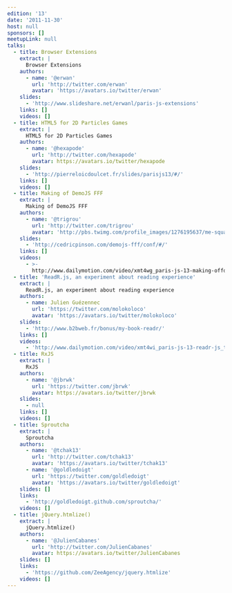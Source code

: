 ```yaml
---
edition: '13'
date: '2011-11-30'
host: null
sponsors: []
meetupLink: null
talks:
  - title: Browser Extensions
    extract: |
      Browser Extensions
    authors:
      - name: '@erwan'
        url: 'http://twitter.com/erwan'
        avatar: 'https://avatars.io/twitter/erwan'
    slides:
      - 'http://www.slideshare.net/erwanl/paris-js-extensions'
    links: []
    videos: []
  - title: HTML5 for 2D Particles Games
    extract: |
      HTML5 for 2D Particles Games
    authors:
      - name: '@hexapode'
        url: 'http://twitter.com/hexapode'
        avatar: https://avatars.io/twitter/hexapode
    slides:
      - 'http://pierreloicdoulcet.fr/slides/parisjs13/#/'
    links: []
    videos: []
  - title: Making of DemoJS FFF
    extract: |
      Making of DemoJS FFF
    authors:
      - name: '@trigrou'
        url: 'http://twitter.com/trigrou'
        avatar: 'http://pbs.twimg.com/profile_images/1276195637/me-square_bigger.png'
    slides:
      - 'http://cedricpinson.com/demojs-fff/conf/#/'
    links: []
    videos:
      - >-
        http://www.dailymotion.com/video/xmt4wg_paris-js-13-making-offdemojsfff_tech
  - title: 'ReadR.js, an experiment about reading experience'
    extract: |
      ReadR.js, an experiment about reading experience
    authors:
      - name: Julien Guézennec
        url: 'https://twitter.com/molokoloco'
        avatar: 'https://avatars.io/twitter/molokoloco'
    slides:
      - 'http://www.b2bweb.fr/bonus/my-book-readr/'
    links: []
    videos:
      - 'http://www.dailymotion.com/video/xmt4wi_paris-js-13-readr-js_tech'
  - title: RxJS
    extract: |
      RxJS
    authors:
      - name: '@jbrwk'
        url: 'https://twitter.com/jbrwk'
        avatar: https://avatars.io/twitter/jbrwk
    slides:
      - null
    links: []
    videos: []
  - title: Sproutcha
    extract: |
      Sproutcha
    authors:
      - name: '@tchak13'
        url: 'http://twitter.com/tchak13'
        avatar: 'https://avatars.io/twitter/tchak13'
      - name: '@goldledoigt'
        url: 'https://twitter.com/goldledoigt'
        avatar: 'https://avatars.io/twitter/goldledoigt'
    slides: []
    links:
      - 'http://goldledoigt.github.com/sproutcha/'
    videos: []
  - title: jQuery.htmlize()
    extract: |
      jQuery.htmlize()
    authors:
      - name: '@JulienCabanes'
        url: 'http://twitter.com/JulienCabanes'
        avatar: https://avatars.io/twitter/JulienCabanes
    slides: []
    links:
      - 'https://github.com/ZeeAgency/jquery.htmlize'
    videos: []
---
```

